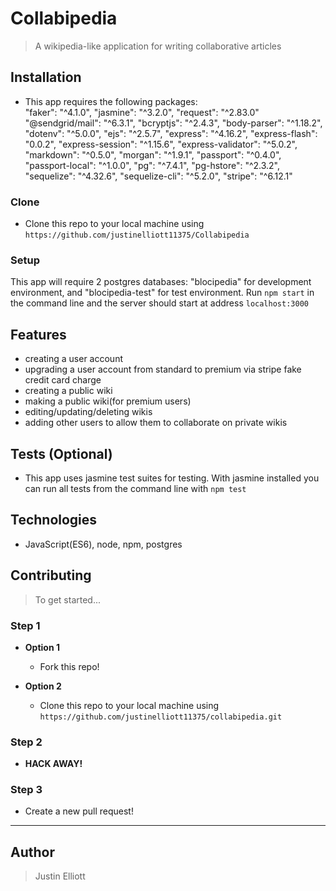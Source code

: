 
# Collabipedia

> A wikipedia-like application for writing collaborative articles

## Installation

- This app requires the following packages:   
    "faker": "^4.1.0",
    "jasmine": "^3.2.0",
    "request": "^2.83.0"
    "@sendgrid/mail": "^6.3.1",
    "bcryptjs": "^2.4.3",
    "body-parser": "^1.18.2",
    "dotenv": "^5.0.0",
    "ejs": "^2.5.7",
    "express": "^4.16.2",
    "express-flash": "0.0.2",
    "express-session": "^1.15.6",
    "express-validator": "^5.0.2",
    "markdown": "^0.5.0",
    "morgan": "^1.9.1",
    "passport": "^0.4.0",
    "passport-local": "^1.0.0",
    "pg": "^7.4.1",
    "pg-hstore": "^2.3.2",
    "sequelize": "^4.32.6",
    "sequelize-cli": "^5.2.0",
    "stripe": "^6.12.1"

### Clone

- Clone this repo to your local machine using `https://github.com/justinelliott11375/Collabipedia`

### Setup

This app will require 2 postgres databases: "blocipedia" for development environment, and "blocipedia-test" for test environment. 
Run `npm start` in the command line and the server should start at address `localhost:3000`

## Features

- creating a user account  
- upgrading a user account from standard to premium via stripe fake credit card charge
- creating a public wiki  
- making a public wiki(for premium users)
- editing/updating/deleting wikis
- adding other users to allow them to collaborate on private wikis

## Tests (Optional)

- This app uses jasmine test suites for testing. With jasmine installed you can run all tests from the command line with `npm test`

## Technologies

- JavaScript(ES6), node, npm, postgres


## Contributing

> To get started...

### Step 1

- **Option 1**
    - Fork this repo!

- **Option 2**
    - Clone this repo to your local machine using `https://github.com/justinelliott11375/collabipedia.git`

### Step 2

- **HACK AWAY!** 

### Step 3

-  Create a new pull request!

---

## Author

> Justin Elliott

